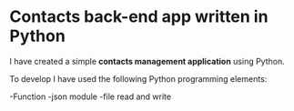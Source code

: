 # Contacts back-end app written in Python

I have created a simple **contacts management application** using Python.

To develop I have used the following Python programming elements:

 -Function
 -json module
 -file read and write
